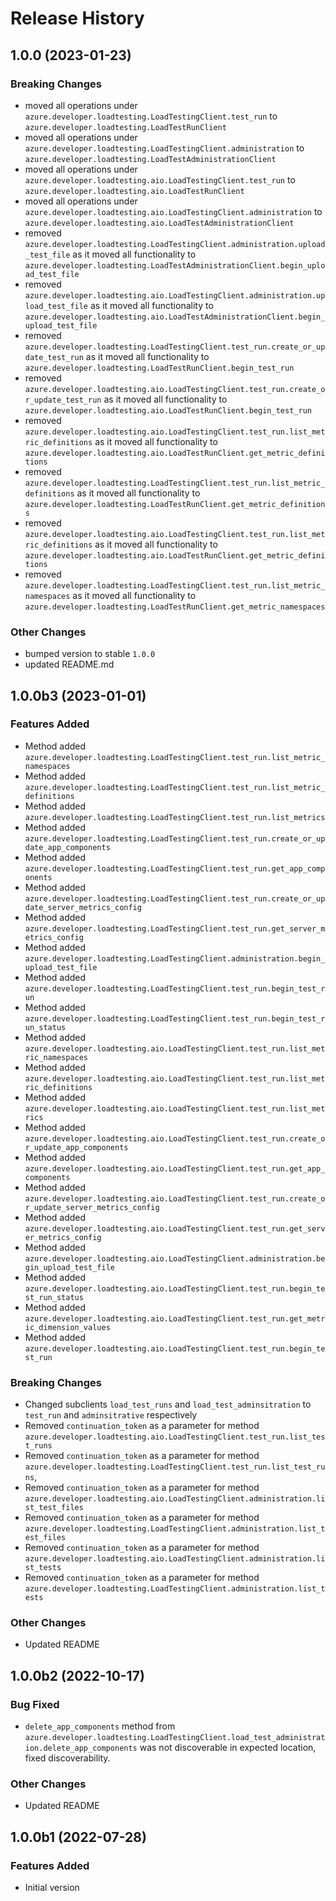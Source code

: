 # Release History

## 1.0.0 (2023-01-23)

### Breaking Changes
- moved all operations under `azure.developer.loadtesting.LoadTestingClient.test_run` to `azure.developer.loadtesting.LoadTestRunClient` 
- moved all operations under `azure.developer.loadtesting.LoadTestingClient.administration` to `azure.developer.loadtesting.LoadTestAdministrationClient` 
- moved all operations under `azure.developer.loadtesting.aio.LoadTestingClient.test_run` to `azure.developer.loadtesting.aio.LoadTestRunClient` 
- moved all operations under `azure.developer.loadtesting.aio.LoadTestingClient.administration` to `azure.developer.loadtesting.aio.LoadTestAdministrationClient` 
- removed `azure.developer.loadtesting.LoadTestingClient.administration.upload_test_file` as it moved all functionality to `azure.developer.loadtesting.LoadTestAdministrationClient.begin_upload_test_file`
- removed `azure.developer.loadtesting.aio.LoadTestingClient.administration.upload_test_file` as it moved all functionality to `azure.developer.loadtesting.aio.LoadTestAdministrationClient.begin_upload_test_file`
- removed `azure.developer.loadtesting.LoadTestingClient.test_run.create_or_update_test_run` as it moved all functionality to `azure.developer.loadtesting.LoadTestRunClient.begin_test_run`
- removed `azure.developer.loadtesting.aio.LoadTestingClient.test_run.create_or_update_test_run` as it moved all functionality to `azure.developer.loadtesting.aio.LoadTestRunClient.begin_test_run`
- removed `azure.developer.loadtesting.aio.LoadTestingClient.test_run.list_metric_definitions` as it moved all functionality to `azure.developer.loadtesting.aio.LoadTestRunClient.get_metric_definitions`
- removed `azure.developer.loadtesting.LoadTestingClient.test_run.list_metric_definitions` as it moved all functionality to `azure.developer.loadtesting.LoadTestRunClient.get_metric_definitions`
- removed `azure.developer.loadtesting.aio.LoadTestingClient.test_run.list_metric_definitions` as it moved all functionality to `azure.developer.loadtesting.aio.LoadTestRunClient.get_metric_definitions`
- removed `azure.developer.loadtesting.LoadTestingClient.test_run.list_metric_namespaces` as it moved all functionality to `azure.developer.loadtesting.LoadTestRunClient.get_metric_namespaces`

### Other Changes
- bumped version to stable `1.0.0`
- updated README.md

## 1.0.0b3 (2023-01-01)

### Features Added 
- Method added `azure.developer.loadtesting.LoadTestingClient.test_run.list_metric_namespaces`
- Method added `azure.developer.loadtesting.LoadTestingClient.test_run.list_metric_definitions`
- Method added `azure.developer.loadtesting.LoadTestingClient.test_run.list_metrics`
- Method added `azure.developer.loadtesting.LoadTestingClient.test_run.create_or_update_app_components`
- Method added `azure.developer.loadtesting.LoadTestingClient.test_run.get_app_components`
- Method added `azure.developer.loadtesting.LoadTestingClient.test_run.create_or_update_server_metrics_config`
- Method added `azure.developer.loadtesting.LoadTestingClient.test_run.get_server_metrics_config`
- Method added `azure.developer.loadtesting.LoadTestingClient.administration.begin_upload_test_file`
- Method added `azure.developer.loadtesting.LoadTestingClient.test_run.begin_test_run`
- Method added `azure.developer.loadtesting.LoadTestingClient.test_run.begin_test_run_status`
- Method added `azure.developer.loadtesting.aio.LoadTestingClient.test_run.list_metric_namespaces`
- Method added `azure.developer.loadtesting.aio.LoadTestingClient.test_run.list_metric_definitions`
- Method added `azure.developer.loadtesting.aio.LoadTestingClient.test_run.list_metrics`
- Method added `azure.developer.loadtesting.aio.LoadTestingClient.test_run.create_or_update_app_components`
- Method added `azure.developer.loadtesting.aio.LoadTestingClient.test_run.get_app_components`
- Method added `azure.developer.loadtesting.aio.LoadTestingClient.test_run.create_or_update_server_metrics_config`
- Method added `azure.developer.loadtesting.aio.LoadTestingClient.test_run.get_server_metrics_config`
- Method added `azure.developer.loadtesting.aio.LoadTestingClient.administration.begin_upload_test_file`
- Method added `azure.developer.loadtesting.aio.LoadTestingClient.test_run.begin_test_run_status`
- Method added `azure.developer.loadtesting.aio.LoadTestingClient.test_run.get_metric_dimension_values`
- Method added `azure.developer.loadtesting.aio.LoadTestingClient.test_run.begin_test_run`


### Breaking Changes
- Changed subclients `load_test_runs` and `load_test_adminsitration` to `test_run` and `adminsitrative` respectively
- Removed `continuation_token` as a parameter for method `azure.developer.loadtesting.aio.LoadTestingClient.test_run.list_test_runs`
- Removed `continuation_token` as a parameter for method `azure.developer.loadtesting.LoadTestingClient.test_run.list_test_runs`,
- Removed `continuation_token` as a parameter for method `azure.developer.loadtesting.aio.LoadTestingClient.administration.list_test_files`
- Removed `continuation_token` as a parameter for method `azure.developer.loadtesting.LoadTestingClient.administration.list_test_files`
- Removed `continuation_token` as a parameter for method `azure.developer.loadtesting.aio.LoadTestingClient.administration.list_tests`
- Removed `continuation_token` as a parameter for method `azure.developer.loadtesting.LoadTestingClient.administration.list_tests`

### Other Changes
- Updated README

## 1.0.0b2 (2022-10-17)

### Bug Fixed 
- `delete_app_components` method from `azure.developer.loadtesting.LoadTestingClient.load_test_administration.delete_app_components` was not discoverable in expected location, fixed discoverability.

### Other Changes
- Updated README

## 1.0.0b1 (2022-07-28)

### Features Added
- Initial version
